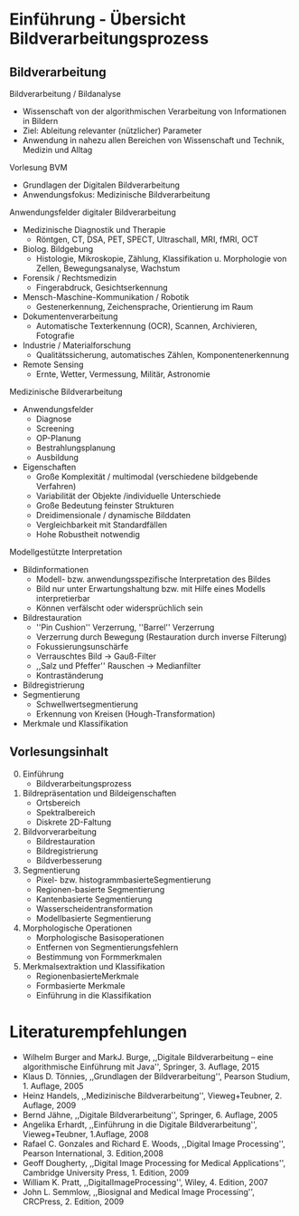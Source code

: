 # Einführung - Übersicht Bildverarbeitungsprozess

## Bildverarbeitung
Bildverarbeitung / Bildanalyse
- Wissenschaft von der algorithmischen Verarbeitung von Informationen in Bildern
- Ziel: Ableitung relevanter (nützlicher) Parameter
- Anwendung in nahezu allen Bereichen von Wissenschaft und Technik, Medizin und Alltag

Vorlesung BVM
- Grundlagen der Digitalen Bildverarbeitung
- Anwendungsfokus: Medizinische Bildverarbeitung

Anwendungsfelder digitaler Bildverarbeitung
- Medizinische Diagnostik und Therapie
    - Röntgen, CT, DSA, PET, SPECT, Ultraschall, MRI, fMRI, OCT
- Biolog. Bildgebung
    - Histologie, Mikroskopie, Zählung, Klassifikation u. Morphologie von Zellen, Bewegungsanalyse, Wachstum
- Forensik / Rechtsmedizin
    - Fingerabdruck, Gesichtserkennung
- Mensch-Maschine-Kommunikation / Robotik
    - Gestenerkennung, Zeichensprache, Orientierung im Raum
- Dokumentenverarbeitung
    - Automatische Texterkennung (OCR), Scannen, Archivieren, Fotografie
- Industrie / Materialforschung
    - Qualitätssicherung, automatisches Zählen, Komponentenerkennung
- Remote Sensing
    - Ernte, Wetter, Vermessung, Militär, Astronomie

Medizinische Bildverarbeitung
- Anwendungsfelder
    - Diagnose
    - Screening
    - OP-Planung
    - Bestrahlungsplanung
    - Ausbildung
- Eigenschaften
    - Große Komplexität / multimodal (verschiedene bildgebende Verfahren)
    - Variabilität der Objekte /individuelle Unterschiede
    - Große Bedeutung feinster Strukturen
    - Dreidimensionale / dynamische Bilddaten
    - Vergleichbarkeit mit Standardfällen
    - Hohe Robustheit notwendig

Modellgestützte Interpretation
- Bildinformationen
    - Modell- bzw. anwendungsspezifische Interpretation des Bildes
    - Bild nur unter Erwartungshaltung bzw. mit Hilfe eines Modells interpretierbar
    - Können verfälscht oder widersprüchlich sein
- Bildrestauration
    - ''Pin Cushion'' Verzerrung, ''Barrel'' Verzerrung
    - Verzerrung durch Bewegung (Restauration durch inverse Filterung)
    - Fokussierungsunschärfe
    - Verrauschtes Bild -> Gauß-Filter
    - ,,Salz und Pfeffer'' Rauschen -> Medianfilter
    - Kontraständerung
- Bildregistrierung
- Segmentierung
    - Schwellwertsegmentierung
    - Erkennung von Kreisen (Hough-Transformation)
- Merkmale und Klassifikation

## Vorlesungsinhalt
0. Einführung
    - Bildverarbeitungsprozess
1. Bildrepräsentation und Bildeigenschaften
    - Ortsbereich
    - Spektralbereich
    - Diskrete 2D-Faltung
2. Bildvorverarbeitung
    - Bildrestauration
    - Bildregistrierung
    - Bildverbesserung
3. Segmentierung
    - Pixel- bzw. histogrammbasierteSegmentierung
    - Regionen-basierte Segmentierung
    - Kantenbasierte Segmentierung
    - Wasserscheidentransformation
    - Modellbasierte Segmentierung
4. Morphologische Operationen
    - Morphologische Basisoperationen
    - Entfernen von Segmentierungsfehlern
    - Bestimmung von Formmerkmalen
5. Merkmalsextraktion und Klassifikation
    - RegionenbasierteMerkmale
    - Formbasierte Merkmale
    - Einführung in die Klassifikation

# Literaturempfehlungen
- Wilhelm Burger and MarkJ. Burge, ,,Digitale Bildverarbeitung – eine algorithmische Einführung mit Java'', Springer, 3. Auflage, 2015
- Klaus D. Tönnies, ,,Grundlagen der Bildverarbeitung'', Pearson Studium, 1. Auflage, 2005
- Heinz Handels, ,,Medizinische Bildverarbeitung'', Vieweg+Teubner, 2. Auflage, 2009
- Bernd Jähne, ,,Digitale Bildverarbeitung'', Springer, 6. Auflage, 2005
- Angelika Erhardt, ,,Einführung in die Digitale Bildverarbeitung'', Vieweg+Teubner, 1.Auflage, 2008
- Rafael C. Gonzales and Richard E. Woods, ,,Digital Image Processing'', Pearson International, 3. Edition,2008
- Geoff Dougherty, ,,Digital Image Processing for Medical Applications'', Cambridge University Press, 1. Edition, 2009
- William K. Pratt, ,,DigitalImageProcessing'', Wiley, 4. Edition, 2007
- John L. Semmlow, ,,Biosignal and Medical Image Processing'', CRCPress, 2. Edition, 2009
